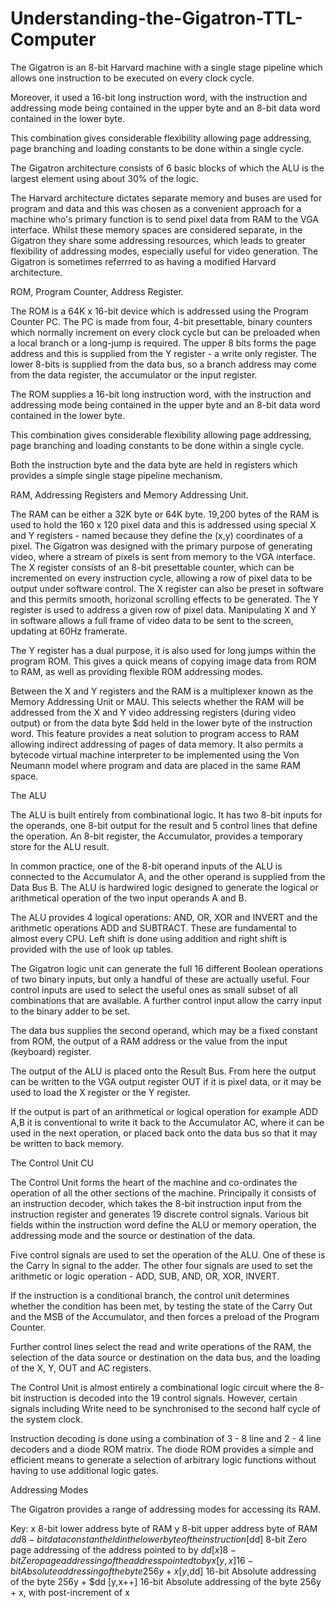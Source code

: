# Understanding-the-Gigatron-TTL-Computer


The Gigatron is an 8-bit Harvard machine with a single stage pipeline which allows one instruction to be executed on every clock cycle.


Moreover, it used a 16-bit long instruction word, with the instruction and addressing mode being contained in the upper byte and an 8-bit data word contained in the lower byte.


This combination gives considerable flexibility allowing page addressing, page branching and loading constants to be done within a single cycle.

The Gigatron architecture consists of 6 basic blocks of which the ALU is the largest element using about 30% of the logic.

The Harvard architecture dictates separate memory and buses are used for program and data and this was chosen as a convenient approach for a machine who's primary function is to send pixel data from RAM to the VGA interface. Whilst these memory spaces are considered separate, in the Gigatron they share some addressing resources, which leads to greater flexibility of addressing modes, especially useful for video generation. The Gigatron is sometimes referrred to as having a modified Harvard architecture.

ROM, Program Counter, Address Register.

The ROM is a 64K x 16-bit device which is addressed using the Program Counter PC.  The PC is made from four, 4-bit presettable, binary counters which normally increment on every clock cycle but can be preloaded when a local branch or a long-jump is required.  The upper 8 bits forms the page address and this is supplied from the Y register - a write only register. The lower 8-bits is supplied from the data bus, so a branch address may come from the data register, the accumulator or the input register.

The ROM supplies a 16-bit long instruction word, with the instruction and addressing mode being contained in the upper byte and an 8-bit data word contained in the lower byte.

This combination gives considerable flexibility allowing page addressing, page branching and loading constants to be done within a single cycle.

Both the instruction byte and the data byte are held in registers which provides a simple single stage pipeline mechanism.

RAM, Addressing Registers and Memory Addressing Unit.

The RAM can be either a 32K byte or 64K byte. 19,200 bytes of the RAM is used to hold the 160 x 120 pixel data and this is addressed using special X and Y registers - named because they define the (x,y) coordinates of a pixel. The Gigatron was designed with the primary purpose of generating video, where a stream of pixels is sent from memory to the VGA interface.  The X register consists of an 8-bit presettable counter, which can be incremented on every instruction cycle, allowing a row of pixel data to be output under software control. The X register can also be preset in software and this permits smooth, horizonal scrolling effects to be generated. The Y register is used to address a given row of pixel data. Manipulating X and Y in software allows a full frame of video data to be sent to the screen, updating at 60Hz framerate.

The Y register has a dual purpose, it is also used for long jumps within the program ROM. This gives a quick means of copying image data from ROM to RAM, as well as providing flexible ROM addressing modes.

Between the X and Y registers and the RAM is a multiplexer known as the Memory Addressing Unit or MAU. This selects whether the RAM will be addressed from the X and Y video addressing registers (during video output) or from the data byte $dd held in the lower byte of the instruction word. This feature provides a neat solution to program access to RAM allowing indirect addressing of pages of data memory. It also permits a bytecode virtual machine interpreter to be implemented using the Von Neumann model where program and data are placed in the same RAM space.

The ALU

The ALU is built entirely from combinational logic.  It has two 8-bit inputs for the operands, one 8-bit output for the result and 5 control lines that define the operation. An 8-bit register, the Accumulator, provides a temporary store for the ALU result.

In common practice, one of the 8-bit operand inputs of the ALU is connected to the Accumulator A, and the other operand is supplied from the Data Bus B. The ALU is hardwired logic designed to generate the logical or arithmetical  operation of the two input operands A and B. 

The ALU provides 4 logical operations: AND, OR, XOR and INVERT and the arithmetic operations ADD and SUBTRACT.  These are fundamental to almost every CPU. Left shift is done using addition and right shift is provided with the use of look up tables.

The Gigatron logic unit can generate the full 16 different Boolean operations of two binary inputs, but only a handful of these are actually useful. Four control inputs are used to select the useful ones as small subset of all combinations that are available. A further control input allow the carry input to the binary adder to be set.

The data bus supplies the second operand, which may be a fixed constant from ROM, the output of a RAM address or the value from the input (keyboard) register.

The output of the ALU is placed onto the Result Bus. From here the output can be written to the VGA output register OUT if it is pixel data, or it may be used to load the X register or the Y register. 

If the output is part of an arithmetical or logical operation for example  ADD A,B it is conventional to write it back to the Accumulator  AC, where it can be used in the next operation, or placed back onto the data bus so that it may be written to back memory.

The Control Unit CU

The Control Unit forms the heart of the machine and co-ordinates the operation of all the other sections of the machine. Principally it consists of an instruction decoder, which takes the 8-bit instruction input from the instruction register and generates 19 discrete control signals.  Various bit fields within the instruction word define the ALU or memory operation, the addressing mode and the source or destination of the data. 

Five control signals are used to set the operation of the ALU. One of these is the Carry In signal to the adder. The other four signals are used to set the arithmetic or logic operation - ADD, SUB, AND, OR, XOR, INVERT.

If the instruction is a conditional branch, the control unit determines whether the condition has been met, by testing the state of the Carry Out and the MSB of the Accumulator, and then forces a preload of the Program Counter.

Further control lines select the read and write operations of the RAM, the selection of the data source or destination on the data bus, and the loading of the X, Y, OUT and AC registers. 

The Control Unit is almost entirely a combinational logic circuit where the 8-bit instruction is decoded into the 19 control signals. However, certain signals including Write need to be synchronised to the second half cycle of the system clock.

Instruction decoding is done using a combination of 3 - 8 line and 2 - 4 line decoders and a diode ROM matrix. The diode ROM provides a simple and efficient means to generate a selection of arbitrary logic functions without having to use additional logic gates. 

Addressing Modes

The Gigatron provides a range of addressing modes for accessing its RAM.

Key:
x                8-bit lower address byte of RAM
y                8-bit upper address byte of RAM
$dd              8-bit data constant held in the lower byte of the instruction
[$dd]            8-bit Zero page addressing of the address pointed to by $dd
[x]              8-bit Zero page addressing of the address pointed to by x
[y,x]            16-bit  Absolute addressing of the byte 256y + x
[y,$dd]          16-bit  Absolute addressing of the byte 256y + $dd
[y,x++]          16-bit  Absolute addressing of the byte 256y + x, with post-increment of x 
